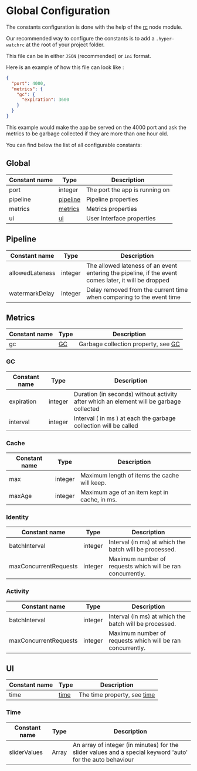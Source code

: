# Global Configuration

The constants configuration is done with the help of the [rc](https://www.npmjs.com/package/rc) node module.

Our recommended way to configure the constants is to add a `.hyper-watchrc` at the root of your project folder.

This file can be in either `JSON` (recommended) or `ini` format.

Here is an example of how this file can look like :

```JSON
{
  "port": 4000,
  "metrics": {
    "gc": {
      "expiration": 3600
    }
  }
}
```

This example would make the app be served on the 4000 port and ask the metrics to be garbage collected if they are more than one hour old.

You can find below the list of all configurable constants:

## Global

| Constant name | Type                  | Description                    |
| ------------- | --------------------- | ------------------------------ |
| port          | integer               | The port the app is running on |
| pipeline      | [pipeline](#pipeline) | Pipeline properties            |
| metrics       | [metrics](#metrics)   | Metrics properties             |
| ui            | [ui](#ui)             | User Interface properties      |

## Pipeline

| Constant name   | Type    | Description                                                                                          |
| --------------- | ------- | ---------------------------------------------------------------------------------------------------- |
| allowedLateness | integer | The allowed lateness of an event entering the pipeline, if the event comes later, it will be dropped |
| watermarkDelay  | integer | Delay removed from the current time when comparing to the event time                                 |

## Metrics

| Constant name | Type      | Description                                |
| ------------- | --------- | ------------------------------------------ |
| gc            | [GC](#GC) | Garbage collection property, see [GC](#GC) |

### GC

| Constant name | Type    | Description                                                                             |
| ------------- | ------- | --------------------------------------------------------------------------------------- |
| expiration    | integer | Duration (in seconds) without activity after which an element will be garbage collected |
| interval      | integer | Interval ( in ms ) at each the garbage collection will be called                        |

### Cache

| Constant name | Type    | Description                                  |
| ------------- | ------- | -------------------------------------------- |
| max           | integer | Maximum length of items the cache will keep. |
| maxAge        | integer | Maximum age of an item kept in cache, in ms. |

### Identity

| Constant name         | Type    | Description                                                |
| --------------------- | ------- | ---------------------------------------------------------- |
| batchInterval         | integer | Interval (in ms) at which the batch will be processed.     |
| maxConcurrentRequests | integer | Maximum number of requests which will be ran concurrently. |

### Activity

| Constant name         | Type    | Description                                                |
| --------------------- | ------- | ---------------------------------------------------------- |
| batchInterval         | integer | Interval (in ms) at which the batch will be processed.     |
| maxConcurrentRequests | integer | Maximum number of requests which will be ran concurrently. |

## UI

| Constant name | Type          | Description                          |
| ------------- | ------------- | ------------------------------------ |
| time          | [time](#time) | The time property, see [time](#time) |

### Time

| Constant name | Type           | Description                                                                                                |
| ------------- | -------------- | ---------------------------------------------------------------------------------------------------------- |
| sliderValues  | Array<integer> | An array of integer (in minutes) for the slider values and a special keyword 'auto' for the auto behaviour |
